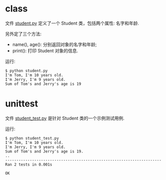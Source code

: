 # class

文件 [student.py](https://github.com/aimlessness/python_tutorial/blob/master/lesson-008/student.py) 定义了一个 Student 类，包括两个属性: 名字和年龄. 

另外定了三个方法:

- name(), age(): 分别返回对象的名字和年龄;
- print(): 打印 Student 对象的信息.

运行:

```
$ python student.py
I'm Tom, I'm 10 years old.
I'm Jerry, I'm 9 years old.
Sum of Tom's and Jerry's age is 19
```

# unittest


文件 [student_test.py](https://github.com/aimlessness/python_tutorial/blob/master/lesson-008/student_test.py) 是针对 Student 类的一个示例测试用例. 

运行:

```
$ python student_test.py
I'm Tom, I'm 10 years old.
I'm Jerry, I'm 9 years old.
Sum of Tom's and Jerry's age is 19.
..
----------------------------------------------------------------------
Ran 2 tests in 0.001s

OK
```
